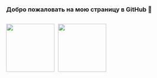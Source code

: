 ### Добро пожаловать на мою страницу в GitHub 👋

##
<div>
  <a href="https://github-readme-stats.vercel.app/api?username=SmallGreenMan&hide=contribs&show_icons=true&theme=react">
    <img  align="left" height="130" style="margin-right: 10px" src="https://github-readme-stats.vercel.app/api?username=SmallGreenMan&hide=contribs&show_icons=true&theme=react" />
  </a>
  <a href="https://github-readme-stats.vercel.app/api/top-langs/?username=SmallGreenMan&layout=compact&theme=react">
    <img align="left" height="130" src="https://github-readme-stats.vercel.app/api/top-langs/?username=SmallGreenMan&layout=compact&theme=react" />
  </a>
</div>

<!--
**SmallGreenMan/SmallGreenMan** is a ✨ _special_ ✨ repository because its `README.md` (this file) appears on your GitHub profile.

Here are some ideas to get you started:

- 🔭 I’m currently working on ...
- 🌱 I’m currently learning ...
- 👯 I’m looking to collaborate on ...
- 🤔 I’m looking for help with ...
- 💬 Ask me about ...
- 📫 How to reach me: ...
- 😄 Pronouns: ...
- ⚡ Fun fact: ...
-->
